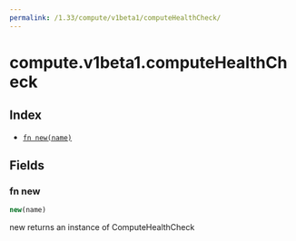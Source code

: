 ```yaml
---
permalink: /1.33/compute/v1beta1/computeHealthCheck/
---
```


# compute.v1beta1.computeHealthCheck



## Index

* [`fn new(name)`](#fn-new)

## Fields

### fn new

```ts
new(name)
```

new returns an instance of ComputeHealthCheck